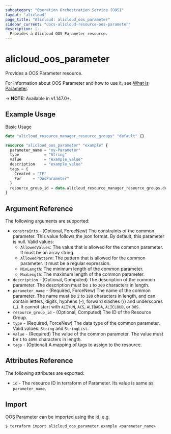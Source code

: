 ```yaml
---
subcategory: "Operation Orchestration Service (OOS)"
layout: "alicloud"
page_title: "Alicloud: alicloud_oos_parameter"
sidebar_current: "docs-alicloud-resource-oos-parameter"
description: |-
  Provides a Alicloud OOS Parameter resource.
---
```


# alicloud\_oos\_parameter

Provides a OOS Parameter resource.

For information about OOS Parameter and how to use it, see [What is Parameter](https://www.alibabacloud.com/help/en/doc-detail/183408.html).

-> **NOTE:** Available in v1.147.0+.

## Example Usage

Basic Usage

```terraform
data "alicloud_resource_manager_resource_groups" "default" {}

resource "alicloud_oos_parameter" "example" {
  parameter_name = "my-Parameter"
  type           = "String"
  value          = "example_value"
  description    = "example_value"
  tags = {
    Created = "TF"
    For     = "OosParameter"
  }
  resource_group_id = data.alicloud_resource_manager_resource_groups.default.groups.0.id
}

```

## Argument Reference

The following arguments are supported:

* `constraints` - (Optional, ForceNew) The constraints of the common parameter. This value follows the json format. By default, this parameter is null. Valid values:
  * `AllowedValues`: The value that is allowed for the common parameter. It must be an array string.
  * `AllowedPattern`: The pattern that is allowed for the common parameter. It must be a regular expression.
  * `MinLength`: The minimum length of the common parameter.
  * `MaxLength`: The maximum length of the common parameter.
* `description` - (Optional, Computed) The description of the common parameter. The description must be `1` to `200` characters in length.
* `parameter_name` - (Required, ForceNew) The name of the common parameter. The name must be `2` to `180` characters in length, and can contain letters, digits, hyphens (-), forward slashes (/) and underscores (_). It cannot start with `ALIYUN`, `ACS`, `ALIBABA`, `ALICLOUD`, or `OOS`.
* `resource_group_id` - (Optional, Computed) The ID of the Resource Group.
* `type` - (Required, ForceNew) The data type of the common parameter. Valid values: `String` and `StringList`.
* `value` - (Required) The value of the common parameter. The value must be `1` to `4096` characters in length.
* `tags` - (Optional) A mapping of tags to assign to the resource.

## Attributes Reference

The following attributes are exported:

* `id` - The resource ID in terraform of Parameter. Its value is same as `parameter_name`.

## Import

OOS Parameter can be imported using the id, e.g.

```
$ terraform import alicloud_oos_parameter.example <parameter_name>
```